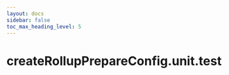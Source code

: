 ```yaml
---
layout: docs
sidebar: false
toc_max_heading_level: 5
---
```


# createRollupPrepareConfig.unit.test
